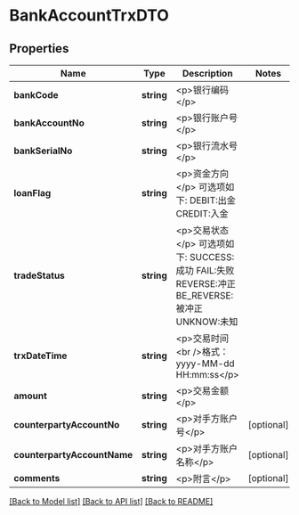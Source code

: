 # BankAccountTrxDTO

## Properties
Name | Type | Description | Notes
------------ | ------------- | ------------- | -------------
**bankCode** | **string** | &lt;p&gt;银行编码&lt;/p&gt; | 
**bankAccountNo** | **string** | &lt;p&gt;银行账户号&lt;/p&gt; | 
**bankSerialNo** | **string** | &lt;p&gt;银行流水号&lt;/p&gt; | 
**loanFlag** | **string** | &lt;p&gt;资金方向&lt;/p&gt; 可选项如下: DEBIT:出金 CREDIT:入金 | 
**tradeStatus** | **string** | &lt;p&gt;交易状态&lt;/p&gt; 可选项如下: SUCCESS:成功 FAIL:失败 REVERSE:冲正 BE_REVERSE:被冲正 UNKNOW:未知 | 
**trxDateTime** | **string** | &lt;p&gt;交易时间&lt;br /&gt;格式：yyyy-MM-dd HH:mm:ss&lt;/p&gt; | 
**amount** | **string** | &lt;p&gt;交易金额&lt;/p&gt; | 
**counterpartyAccountNo** | **string** | &lt;p&gt;对手方账户号&lt;/p&gt; | [optional] 
**counterpartyAccountName** | **string** | &lt;p&gt;对手方账户名称&lt;/p&gt; | [optional] 
**comments** | **string** | &lt;p&gt;附言&lt;/p&gt; | [optional] 

[[Back to Model list]](../README.md#documentation-for-models) [[Back to API list]](../README.md#documentation-for-api-endpoints) [[Back to README]](../README.md)


